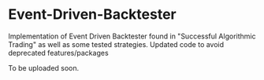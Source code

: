 # Event-Driven-Backtester
Implementation of Event Driven Backtester found in "Successful Algorithmic Trading" as well as some tested strategies. Updated code to avoid deprecated features/packages

To be uploaded soon.
